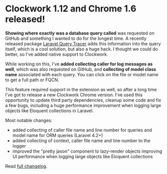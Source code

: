 <!--
authors:
  - its (@itsgoingd)
tags:
  - clockwork
  - release
perex: "**Showing where exactly was a database query called** was requested on GitHub and something I wanted to do for the longest time. A recently released package [Laravel Query Tracer](https://github.com/fitztrev/query-tracer) adds this information into the query itself, which is a cool solution, but also a huge hack. I thought we could do better, so I've added native support to Clockwork."
-->

# Clockwork 1.12 and Chrome 1.6 released!

**Showing where exactly was a database query called** was requested on GitHub and something I wanted to do for the longest time. A recently released package [Laravel Query Tracer](https://github.com/fitztrev/query-tracer) adds this information into the query itself, which is a cool solution, but also a huge hack. I thought we could do better, so I've added native support to Clockwork.

While working on this, I've **added collecting caller for log messages as well**, which was also requested on GitHub, and **collecting of model class name** associated with each query. You can click on the file or model name to get a full path or FQCN.

This feature required support in the extension as well, so after a long time I've got to release a new Clockwork Chrome version. I've used this opportunity to update third party dependencies, cleanup some code and fix a few bugs, including a huge performance improvement when logging large objects like Eloquent collections in Laravel.

Most notable changes:

- added collecting of caller file name and line number for queries and model name for ORM queries (Laravel 4.2+)
- added collecting of context, caller file name and line number to the logger
- improved the "pretty jason" component to lazy-render objects improving UI performance when logging large objects like Eloquent collections

Read [full changelog](/clockwork/changelog).
